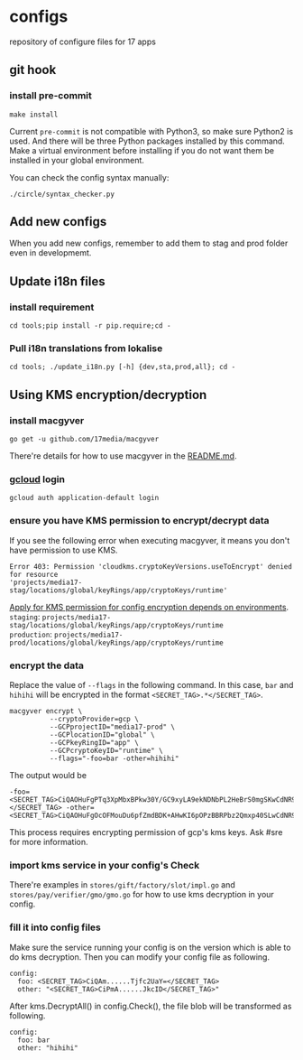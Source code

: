 # configs
repository of configure files for 17 apps

## git hook

### install pre-commit

```
make install
```

Current `pre-commit` is not compatible with Python3, so make sure Python2 is used. And there will be three Python packages installed by this command. Make a virtual environment before installing if you do not want them be installed in your global environment.

You can check the config syntax manually:

```
./circle/syntax_checker.py
```

## Add new configs

When you add new configs, remember to add them to stag and prod folder even in developmemt.

## Update i18n files

### install requirement
```
cd tools;pip install -r pip.require;cd -
```

### Pull i18n translations from lokalise

```
cd tools; ./update_i18n.py [-h] {dev,sta,prod,all}; cd -
```

## Using KMS encryption/decryption

### install macgyver
```
go get -u github.com/17media/macgyver
```
There're details for how to use macgyver in the [README.md](https://github.com/17media/macgyver).

### [gcloud](https://cloud.google.com/sdk/gcloud/?hl=zh-TW) login
```
gcloud auth application-default login
```

### ensure you have KMS permission to encrypt/decrypt data
If you see the following error when executing macgyver, it means you don't have permission to use KMS.

```
Error 403: Permission 'cloudkms.cryptoKeyVersions.useToEncrypt' denied for resource
'projects/media17-stag/locations/global/keyRings/app/cryptoKeys/runtime'
```

[Apply for KMS permission for config encryption depends on environments](https://github.com/17media/infrastructure/issues/new/choose).  
`staging`: `projects/media17-stag/locations/global/keyRings/app/cryptoKeys/runtime`  
`production`: `projects/media17-prod/locations/global/keyRings/app/cryptoKeys/runtime`

### encrypt the data
Replace the value of `--flags` in the following command.
In this case, `bar` and `hihihi` will be encrypted in the format `<SECRET_TAG>.*</SECRET_TAG>`.
```
macgyver encrypt \
          --cryptoProvider=gcp \
          --GCPprojectID="media17-prod" \
          --GCPlocationID="global" \
          --GCPkeyRingID="app" \
          --GCPcryptoKeyID="runtime" \
          --flags="-foo=bar -other=hihihi"
```
The output would be
```
-foo=<SECRET_TAG>CiQAOHuFgPTq3XpMbxBPkw30Y/GC9xyLA9ekNDNbPL2HeBrS0mgSKwCdNR9AESxrBf/yEJHPd2DXFcPcueM6kfopCsnY8gPzSztRyheqYYE4np4=</SECRET_TAG> -other=<SECRET_TAG>CiQAOHuFgOcOFMouDu6pfZmdBDK+AHwKI6pOPzBBRPbz2Qmxp40SLwCdNR9APyF4WGPu1XuVpb/IEWCnAh5xj180VvK5nOEUPtXxgjAix3gVEiEBaLPZ</SECRET_TAG>
```
This process requires encrypting permission of gcp's kms keys. Ask #sre for more information.

### import kms service in your config's Check
There're examples in `stores/gift/factory/slot/impl.go` and `stores/pay/verifier/gmo/gmo.go`
for how to use kms decryption in your config.

### fill it into config files
Make sure the service running your config is on the version which is able to do kms decryption. 
Then you can modify your config file as following.
```
config:
  foo: <SECRET_TAG>CiQAm......Tjfc2UaY=</SECRET_TAG>
  other: "<SECRET_TAG>CiPmA......JkcID</SECRET_TAG>"
```
After kms.DecryptAll() in config.Check(), the file blob will be transformed as following.
```
config:
  foo: bar
  other: "hihihi"
```
